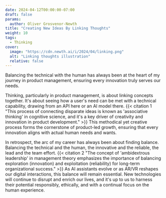 ```yaml
---
date: 2024-04-12T00:00:00-07:00
draft: false
params:
  author: Oliver Grosvenor-Newth
title: "Creating New Ideas By Linking Thoughts"
weight: 10
tags: 
  - Thinking
cover:
  image: "https://cdn.newth.ai/i/2024/04/linking.png"
  alt: "Linking thoughts illustration"
  relative: false
---
```


Balancing the technical with the human has always been at the heart of my journey in product management, ensuring every innovation truly serves our needs.

Thinking, particularly in product management, is about linking concepts together. It's about seeing how a user's need can be met with a technical capability, drawing from an API here or an AI model there. {{< citation 1 "This process of connecting disparate ideas is known as 'associative thinking' in cognitive science, and it's a key driver of creativity and innovation in product development." >}} This methodical yet creative process forms the cornerstone of product-led growth, ensuring that every innovation aligns with actual human needs and wants.

In retrospect, the arc of my career has always been about finding balance. Balancing the technical and the human, the innovative and the reliable, the lead and the team effort. {{< citation 2 "The concept of 'ambidextrous leadership' in management theory emphasizes the importance of balancing exploration (innovation) and exploitation (reliability) for long-term organizational success." >}} As AI assistants evolve or as AR/VR reshapes our digital interactions, this balance will remain essential. New technologies will continue to disrupt and enrich our lives, and it's up to us to harness their potential responsibly, ethically, and with a continual focus on the human experience.